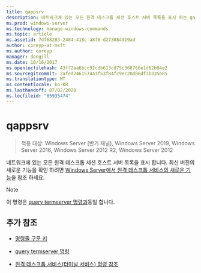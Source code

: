 ```yaml
---
title: qappsrv
description: 네트워크에 있는 모든 원격 데스크톱 세션 호스트 서버 목록을 표시 하는 qappsrv 명령에 대 한 참조 문서입니다.
ms.prod: windows-server
ms.technology: manage-windows-commands
ms.topic: article
ms.assetid: 7df68283-2484-418c-a8f0-d273884919ad
author: coreyp-at-msft
ms.author: coreyp
manager: dongill
ms.date: 10/16/2017
ms.openlocfilehash: 43f72aa6bcc92cdb613cd75c368766e1d62b04e2
ms.sourcegitcommit: 2afed2461574a3f53f84fc9ec28d86df3b335685
ms.translationtype: MT
ms.contentlocale: ko-KR
ms.lasthandoff: 07/02/2020
ms.locfileid: "85935474"
---
```

# <a name="qappsrv"></a>qappsrv

> 적용 대상: Windows Server (반기 채널), Windows Server 2019, Windows Server 2016, Windows Server 2012 R2, Windows Server 2012

네트워크에 있는 모든 원격 데스크톱 세션 호스트 서버 목록을 표시 합니다. 최신 버전의 새로운 기능을 확인 하려면 [Windows Server에서 원격 데스크톱 서비스의 새로운 기능](https://docs.microsoft.com/previous-versions/windows/it-pro/windows-server-2012-R2-and-2012/dn283323(v=ws.11))을 참조 하세요.

> [!NOTE]
> 이 명령은 [query termserver 명령과](query-termserver.md)동일 합니다.

## <a name="additional-references"></a>추가 참조

- [명령줄 구문 키](command-line-syntax-key.md)

- [query termserver 명령](query-termserver.md)

- [원격 데스크톱 서비스(터미널 서비스) 명령 참조](remote-desktop-services-terminal-services-command-reference.md)
